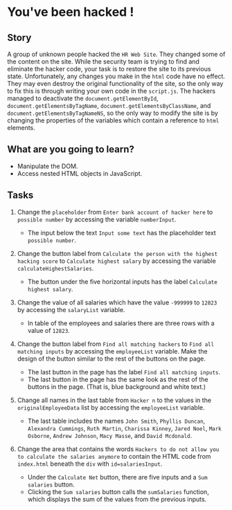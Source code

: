 # You've been hacked !

## Story

A group of unknown people hacked the `HR Web Site`. They changed some of the content on the site.
While the security team is trying to find and eliminate the hacker code, your task is to restore the site to its previous state.
Unfortunately, any changes you make in the `html` code have no effect. They may even destroy the original functionality of the site, so the only way to fix this is through writing your own code in the `script.js`.
The hackers managed to deactivate the `document.getElementById`, `document.getElementsByTagName`, `document.getElementsByClassName`, and `document.getElementsByTagNameNS`, so the only way to modify the site is by changing the properties of the variables which contain a reference to `html` elements.

## What are you going to learn?

- Manipulate the DOM.
- Access nested HTML objects in JavaScript.

## Tasks

1. Change the `placeholder` from `Enter bank account of hacker here` to `possible number` by accessing the variable `numberInput`.
    - The input below the text `Input some text` has the placeholder text `possible number`.

2. Change the button label from `Calculate the person with the highest hacking score` to `Calculate highest salary` by accessing the variable `calculateHighestSalaries`.
    - The button under the five horizontal inputs has the label `Calculate highest salary`.

3. Change the value of all salaries which have the value `-999999` to `12823` by accessing the `salaryList` variable.
    - In table of the employees and salaries there are three rows with a value of `12823`.

4. Change the button label from `Find all matching hackers` to `Find all matching inputs` by accessing the `employeeList` variable. Make the design of the button similar to the rest of the buttons on the page.
    - The last button in the page has the label `Find all matching inputs`.
    - The last button in the page has the same look as the rest of the buttons in the page. (That is, blue background and white text.)

5. Change all names in the last table from `Hacker n` to the values in the `originalEmployeeData` list by accessing the `employeeList` variable.
    - The last table includes the names `John Smith`, `Phyllis Duncan`, `Alexandra Cummings`, `Ruth Martin`, `Charissa Kinney`, `Jared Noel`, `Mark Osborne`, `Andrew Johnson`, `Macy Masse`, and `David Mcdonald`.

6. Change the area that contains the words `Hackers to do not allow you to calculate the salaries anymore` to contain the HTML code from `index.html` beneath the `div` with `id=salariesInput`.
    - Under the `Calculate Net` button, there are five inputs and a `Sum salaries` button.
    - Clicking the `Sum salaries` button calls the `sumSalaries` function, which displays the sum of the values from the previous inputs.

